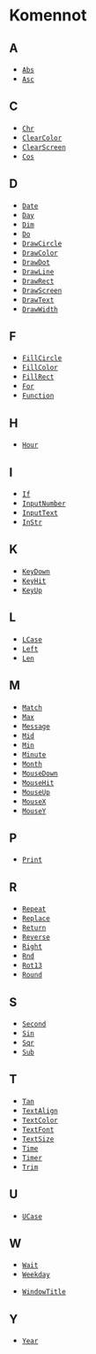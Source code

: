 Komennot
==========

A
----------
* [`Abs`](manual:abs)
* [`Asc`](manual:asc)

C
----------
* [`Chr`](manual:chr)
* [`ClearColor`](manual:clearcolor)
* [`ClearScreen`](manual:clearscreen)
* [`Cos`](manual:cos)

D
----------
* [`Date`](manual:date)
* [`Day`](manual:day)
* [`Dim`](manual:dim)
* [`Do`](manual:do)
* [`DrawCircle`](manual:drawcircle)
* [`DrawColor`](manual:drawcolor)
* [`DrawDot`](manual:drawdot)
* [`DrawLine`](manual:drawline)
* [`DrawRect`](manual:drawrect)
* [`DrawScreen`](manual:drawscreen)
* [`DrawText`](manual:drawtext)
* [`DrawWidth`](manual:drawwidth)

F
----------
* [`FillCircle`](manual:fillcircle)
* [`FillColor`](manual:fillcolor)
* [`FillRect`](manual:fillrect)
* [`For`](manual:for)
* [`Function`](manual:function)

H
----------
* [`Hour`](manual:hour)

I
----------
* [`If`](manual:if)
* [`InputNumber`](manual:inputnumber)
* [`InputText`](manual:inputtext)
* [`InStr`](manual:instr)

K
----------
* [`KeyDown`](manual:keydown)
* [`KeyHit`](manual:keyhit)
* [`KeyUp`](manual:keyup)

L
----------
* [`LCase`](manual:lcase)
* [`Left`](manual:left)
* [`Len`](manual:len)

M
----------
* [`Match`](manual:match)
* [`Max`](manual:max)
* [`Message`](manual:message)
* [`Mid`](manual:mid)
* [`Min`](manual:min)
* [`Minute`](manual:minute)
* [`Month`](manual:month)
* [`MouseDown`](manual:mousedown)
* [`MouseHit`](manual:mousehit)
* [`MouseUp`](manual:mouseup)
* [`MouseX`](manual:mousex)
* [`MouseY`](manual:mousey)

P
----------
* [`Print`](manual:print)


R
----------
* [`Repeat`](manual:repeat)
* [`Replace`](manual:replace)
* [`Return`](manual:return)
* [`Reverse`](manual:reverse)
* [`Right`](manual:right)
* [`Rnd`](manual:rnd)
* [`Rot13`](manual:rot13)
* [`Round`](manual:round)

S
----------
* [`Second`](manual:second)
* [`Sin`](manual:sin)
* [`Sqr`](manual:sqr)
* [`Sub`](manual:sub)

T
----------
* [`Tan`](manual:tan)
* [`TextAlign`](manual:textalign)
* [`TextColor`](manual:textcolor)
* [`TextFont`](manual:textfont)
* [`TextSize`](manual:textsize)
* [`Time`](manual:time)
* [`Timer`](manual:timer)
* [`Trim`](manual:trim)

U
----------
* [`UCase`](manual:ucase)

W
----------
* [`Wait`](manual:wait)
* [`Weekday`](manual:weekday)
<!--* [`WindowHeight`](manual:windowheight)-->
<!--* [`WindowSize`](manual:windowsize)-->
* [`WindowTitle`](manual:windowtitle)
<!--* [`WindowWidth`](manual:windowwidth)-->

Y
----------
* [`Year`](manual:year)